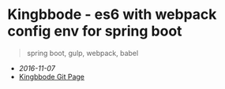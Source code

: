 # Kingbbode - es6 with webpack config env for spring boot

> spring boot, gulp, webpack, babel

* *2016-11-07*  
* [Kingbbode Git Page](http://kingbbode.github.io)